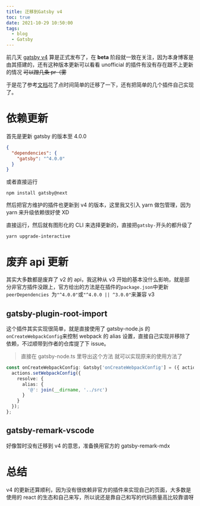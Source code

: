 ```yaml
---
title: 迁移到Gatsby v4
toc: true
date: 2021-10-29 10:50:00
tags:
  - blog
  - Gatsby
---
```


前几天 [gatsby v4](https://github.com/gatsbyjs/gatsby/releases/tag/gatsby%404.0.0) 算是正式发布了，在 **beta** 阶段就一致在关注，因为本身博客是由其搭建的，还有这种版本更新可以看看 unofficial 的插件有没有存在跟不上更新的情况 ~~可以蹭几条 pr（雾~~

于是花了参考[文档](https://www.gatsbyjs.com/docs/reference/release-notes/migrating-from-v3-to-v4/)花了点时间简单的迁移了一下，还有把简单的几个插件自己实现了。

<!-- more -->

# 依赖更新

首先是更新 gatsby 的版本至 4.0.0

```json
{
  "dependencies": {
    "gatsby": "^4.0.0"
  }
}
```

或者直接运行

```shell
npm install gatsby@next
```

然后把官方维护的插件也更新到 v4 的版本，这里我又引入 yarn 做包管理，因为 yarn 来升级依赖很好使 XD

直接运行，然后就有图形化的 CLI 来选择更新的，直接把`gatsby-`开头的都升级了

```shell
yarn upgrade-interactive
```

# 废弃 api 更新

其实大多数都是废弃了 v2 的 api，我这种从 v3 开始的基本没什么影响，就是部分非官方插件没跟上，官方给出的方法是在插件的`package.json`中更新`peerDependencies `为`"^4.0.0"`或`"^4.0.0 || ^3.0.0"`来兼容 v3

## gatsby-plugin-root-import

这个插件其实实现很简单，就是直接使用了 gatsby-node.js 的`onCreateWebpackConfig`来控制 webpack 的 alias 设置，直接自己实现并移除了依赖，不过顺带到作者的仓库提了下 issue。

> 直接在 gatsby-node.ts 里导出这个方法 就可以实现原来的使用方法了

```typescript
const onCreateWebpackConfig: Gatsby['onCreateWebpackConfig'] = ({ actions }) => {
  actions.setWebpackConfig({
    resolve: {
      alias: {
        '@': join(__dirname, '../src')
      }
    }
  });
};
```

## gatsby-remark-vscode

好像暂时没有迁移到 v4 的意思，准备换用官方的 gatsby-remark-mdx

# 总结

v4 的更新还算顺利，因为没有很依赖非官方的插件来实现自己的页面，大多数是使用的 react 的生态和自己来写，所以说还是靠自己和写的代码质量高比较靠谱呀
